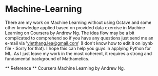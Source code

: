 # Machine-Learning
There are my work on Machine Learning without using Octave and some other knowledge applied based on provided data exercise in Machine Learning on Coursera by Andrew Ng. 
The idea flow may be a bit complicated to comprehend so if you have any questions just send me an e-mail via 'vietthang.lea@gmail.com' (I don't know how to edit it on ipynb file - Sorry for that). I hope this can help you guys in applying Python for ML.
As I just leave my work in the most coherent, it requires a strong and fundamental background of Mathametics.

** Reference **
Coursera Machine Learning by Andrew Ng.
